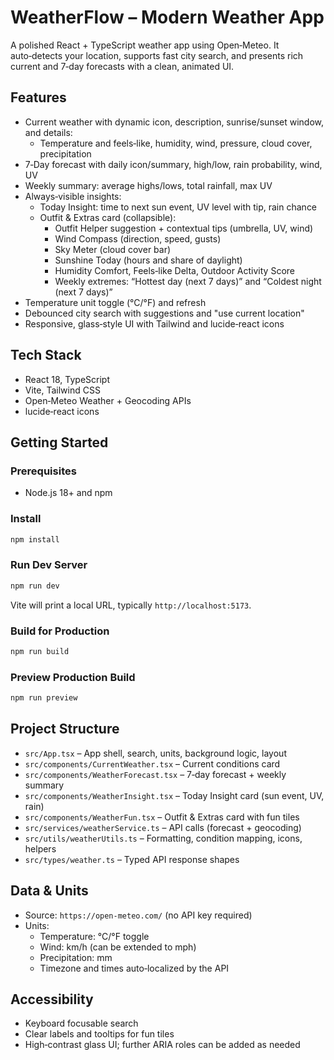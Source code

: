 # WeatherFlow – Modern Weather App

A polished React + TypeScript weather app using Open‑Meteo. It auto‑detects your location, supports fast city search, and presents rich current and 7‑day forecasts with a clean, animated UI.

## Features

- Current weather with dynamic icon, description, sunrise/sunset window, and details:
  - Temperature and feels‑like, humidity, wind, pressure, cloud cover, precipitation
- 7‑Day forecast with daily icon/summary, high/low, rain probability, wind, UV
- Weekly summary: average highs/lows, total rainfall, max UV
- Always‑visible insights:
  - Today Insight: time to next sun event, UV level with tip, rain chance
  - Outfit & Extras card (collapsible):
    - Outfit Helper suggestion + contextual tips (umbrella, UV, wind)
    - Wind Compass (direction, speed, gusts)
    - Sky Meter (cloud cover bar)
    - Sunshine Today (hours and share of daylight)
    - Humidity Comfort, Feels‑like Delta, Outdoor Activity Score
    - Weekly extremes: “Hottest day (next 7 days)” and “Coldest night (next 7 days)”
- Temperature unit toggle (°C/°F) and refresh
- Debounced city search with suggestions and "use current location"
- Responsive, glass‑style UI with Tailwind and lucide‑react icons

## Tech Stack

- React 18, TypeScript
- Vite, Tailwind CSS
- Open‑Meteo Weather + Geocoding APIs
- lucide‑react icons

## Getting Started

### Prerequisites
- Node.js 18+ and npm

### Install
```bash
npm install
```

### Run Dev Server
```bash
npm run dev
```
Vite will print a local URL, typically `http://localhost:5173`.

### Build for Production
```bash
npm run build
```

### Preview Production Build
```bash
npm run preview
```

## Project Structure

- `src/App.tsx` – App shell, search, units, background logic, layout
- `src/components/CurrentWeather.tsx` – Current conditions card
- `src/components/WeatherForecast.tsx` – 7‑day forecast + weekly summary
- `src/components/WeatherInsight.tsx` – Today Insight card (sun event, UV, rain)
- `src/components/WeatherFun.tsx` – Outfit & Extras card with fun tiles
- `src/services/weatherService.ts` – API calls (forecast + geocoding)
- `src/utils/weatherUtils.ts` – Formatting, condition mapping, icons, helpers
- `src/types/weather.ts` – Typed API response shapes

## Data & Units

- Source: `https://open-meteo.com/` (no API key required)
- Units:
  - Temperature: °C/°F toggle
  - Wind: km/h (can be extended to mph)
  - Precipitation: mm
  - Timezone and times auto‑localized by the API

## Accessibility

- Keyboard focusable search
- Clear labels and tooltips for fun tiles
- High‑contrast glass UI; further ARIA roles can be added as needed
